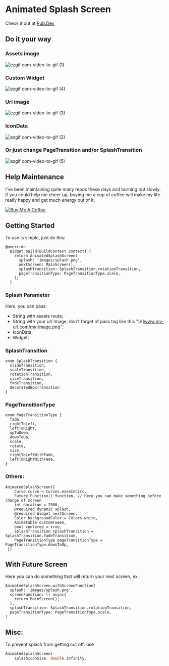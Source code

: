 # Animated Splash Screen
Check it out at [Pub.Dev](https://pub.dev/packages/animated_splash_screen)

## Do it your way

### Assets image
![ezgif com-video-to-gif (1)](https://user-images.githubusercontent.com/22732544/83060360-b3e21000-a031-11ea-9666-834f08e43045.gif)

### Custom Widget
![ezgif com-video-to-gif (4)](https://user-images.githubusercontent.com/22732544/83060348-ad539880-a031-11ea-875b-7a5d055e7659.gif)

### Url image
![ezgif com-video-to-gif (3)](https://user-images.githubusercontent.com/22732544/83060353-af1d5c00-a031-11ea-8ba1-3361057610d7.gif)

### IconData
![ezgif com-video-to-gif (2)](https://user-images.githubusercontent.com/22732544/83060355-b2184c80-a031-11ea-8ae2-d274b957eae5.gif)

### Or just change PageTransition and/or SplashTransition
![ezgif com-video-to-gif (5)](https://user-images.githubusercontent.com/22732544/83060336-a75db780-a031-11ea-99d3-856fa9326b28.gif)

## Help Maintenance

I've been maintaining quite many repos these days and burning out slowly. If you could help me cheer up, buying me a cup of coffee will make my life really happy and get much energy out of it.

<a href="https://www.buymeacoffee.com/RtrHv1C" target="_blank"><img src="https://www.buymeacoffee.com/assets/img/custom_images/purple_img.png" alt="Buy Me A Coffee" style="height: auto !important;width: auto !important;" ></a>

## Getting Started
To use is simple, just do this:

    @override
      Widget build(BuildContext context) {
        return AnimatedSplashScreen(
          splash: 'images/splash.png',
          nextScreen: MainScreen(),
          splashTransition: SplashTransition.rotationTransition,
          pageTransitionType: PageTransitionType.scale,
        );
      }
      
### Splash Parameter
Here, you can pass:
* String with assets route;
* String with your url Image, don't forget of pass tag like this "[n]www.my-url.com/my-image.png";
* IconData;
* Widget;

### SplashTransition
    enum SplashTransition {
      slideTransition,
      scaleTransition,
      rotationTransition,
      sizeTransition,
      fadeTransition,
      decoratedBoxTransition
    }

### PageTransitionType
    enum PageTransitionType {
      fade,
      rightToLeft,
      leftToRight,
      upToDown,
      downToUp,
      scale,
      rotate,
      size,
      rightToLeftWithFade,
      leftToRightWithFade,
    }
    
### Others:
    AnimatedSplashScreen({
        Curve curve = Curves.easeInCirc,
        Future Function() function, // Here you can make something before change of screen
        int duration = 2500,
        @required dynamic splash,
        @required Widget nextScreen,
        Color backgroundColor = Colors.white,
        Animatable customTween,
        bool centered = true,
        SplashTransition splashTransition = SplashTransition.fadeTransition,
        PageTransitionType pageTransitionType = PageTransitionType.downToUp,
     })
     
## With Future Screen
Here you can do something that will return your next screen, ex:

    AnimatedSplashScreen.withScreenFunction(
      splash: 'images/splash.png',
      screenFunction: () async{
        return MainScreen();
      },
      splashTransition: SplashTransition.rotationTransition,
      pageTransitionType: PageTransitionType.scale,
    )
## Misc:
To prevent splash from getting cut off: 
use 
```dart
AnimatedSplashScreen(
    splashIconSize: double.infinity,
```
